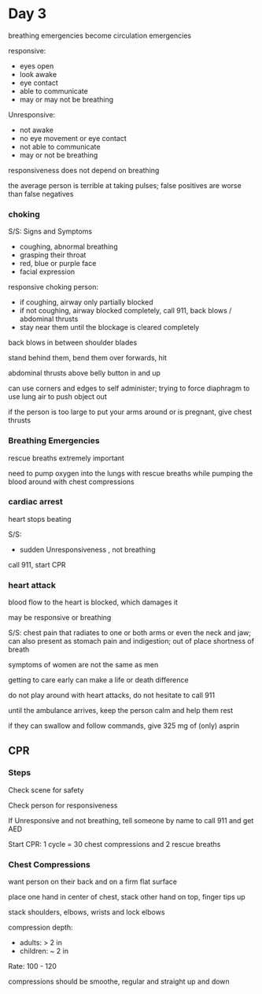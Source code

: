 # Day 3

breathing emergencies become circulation emergencies

responsive:
- eyes open
- look awake
- eye contact
- able to communicate
- may or may not be breathing

Unresponsive:
- not awake
- no eye movement or eye contact
- not able to communicate
- may or not be breathing

responsiveness does not depend on breathing

the average person is terrible at taking pulses; false positives are worse than false negatives

### choking

S/S: Signs and Symptoms
- coughing, abnormal breathing
- grasping their throat
- red, blue or purple face
- facial expression

responsive choking person:
- if coughing, airway only partially blocked
- if not coughing, airway blocked completely, call 911, back blows / abdominal thrusts
- stay near them until the blockage is cleared completely

back blows in between shoulder blades

stand behind them, bend them over forwards, hit

abdominal thrusts above belly button in and up

can use corners and edges to self administer; trying to force diaphragm to use lung air to push object out

if the person is too large to put your arms around or is pregnant, give chest thrusts

### Breathing Emergencies

rescue breaths extremely important

need to pump oxygen into the lungs with rescue breaths while pumping the blood around with chest compressions

### cardiac arrest

heart stops beating

S/S:
- sudden Unresponsiveness , not breathing

call 911, start CPR

### heart attack

blood flow to the heart is blocked, which damages it

may be responsive or breathing

S/S: chest pain that radiates to one or both arms or even the neck and jaw; can also present as stomach pain and indigestion; out of place shortness of breath

symptoms of women are not the same as men

getting to care early can make a life or death difference

do not play around with heart attacks, do not hesitate to call 911

until the ambulance arrives, keep the person calm and help them rest

if they can swallow and follow commands, give 325 mg of (only) asprin

## CPR

### Steps

Check scene for safety

Check person for responsiveness

If Unresponsive and not breathing, tell someone by name to call 911 and get AED

Start CPR: 1 cycle = 30 chest compressions and 2 rescue breaths

### Chest Compressions

want person on their back and on a firm flat surface

place one hand in center of chest, stack other hand on top, finger tips up

stack shoulders, elbows, wrists and lock elbows

compression depth:
- adults: > 2 in
- children: ~ 2 in

Rate: 100 - 120

compressions should be smoothe, regular and straight up and down
